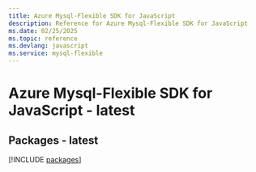 ```yaml
---
title: Azure Mysql-Flexible SDK for JavaScript
description: Reference for Azure Mysql-Flexible SDK for JavaScript
ms.date: 02/25/2025
ms.topic: reference
ms.devlang: javascript
ms.service: mysql-flexible
---
```

# Azure Mysql-Flexible SDK for JavaScript - latest
## Packages - latest
[!INCLUDE [packages](mysql-flexible-index.md)]